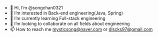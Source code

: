 - 👋 Hi, I’m @songchan0321
- 👀 I’m interested in Back-end engineering(Java, Spring)
- 🌱 I’m currently learning Full-stack engineering
- 💞️ I’m looking to collaborate on all fields about engineering
- 📫 How to reach me mysticsong@naver.com or dlscks97@gmail.com

<!---
songchan0321/songchan0321 is a ✨ special ✨ repository because its `README.md` (this file) appears on your GitHub profile.
You can click the Preview link to take a look at your changes.
--->

